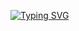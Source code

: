 [![Typing SVG](https://readme-typing-svg.demolab.com/?lines=Hi+there,+I'm+Aleksei;MSU+post-graduate+student,+python+developer;Currently+studying+Pythom,+data+science,+ml)](https://git.io/typing-svg)
